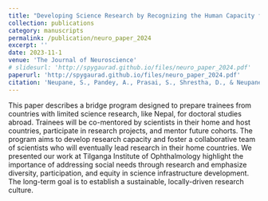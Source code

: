 ```yaml
---
title: "Developing Science Research by Recognizing the Human Capacity for Inquiry"
collection: publications
category: manuscripts
permalink: /publication/neuro_paper_2024
excerpt: ''
date: 2023-11-1
venue: 'The Journal of Neuroscience'
# slidesurl: 'http://spygaurad.github.io/files/neuro_paper_2024.pdf'
paperurl: 'http://spygaurad.github.io/files/neuro_paper_2024.pdf'
citation: 'Neupane, S., Pandey, A., Prasai, S., Shrestha, D., & Neupane, S. (2023). Developing Science Research by Recognizing the Human Capacity for Inquiry. Journal of Neuroscience, 43(44), 7243-7246.'
---
```


This paper describes a bridge program designed to prepare trainees from countries with limited science research, like Nepal, for doctoral studies abroad. Trainees will be co-mentored by scientists in their home and host countries, participate in research projects, and mentor future cohorts. The program aims to develop research capacity and foster a collaborative team of scientists who will eventually lead research in their home countries. We presented our work at Tilganga Institute of Ophthalmology highlight the importance of addressing social needs through research and emphasize diversity, participation, and equity in science infrastructure development. The long-term goal is to establish a sustainable, locally-driven research culture.